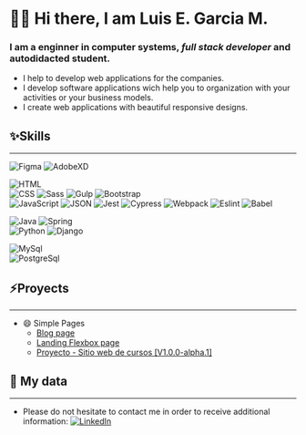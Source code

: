 # 👋😄 Hi there, I am Luis E. Garcia M.
### I am a **enginner in computer systems**, *full stack developer* and autodidacted student. 

<!--
**xzharkonx/xzharkonx** is a ✨ _special_ ✨ repository because its `README.md` (this file) appears on your GitHub profile.

Here are some ideas to get you started:

- 🔭 I’m currently working on ...
- 🌱 I’m currently learning ...
- 👯 I’m looking to collaborate on ...
- 🤔 I’m looking for help with ...
- 💬 Ask me about ...
- 📫 How to reach me: ...
- 😄 Pronouns: ...
- ⚡ Fun fact: ...
-->


- I help to develop web applications for the companies.
- I develop software applications wich help you to organization with your activities or your business models.
- I create web applications with beautiful responsive designs.



## ✨Skills
---

![Figma](https://img.shields.io/badge/Figma-AE00FB?style=for-the-badge&labelColor=101010&logo=figma&logoColor=white)
![AdobeXD](https://img.shields.io/badge/Adobe_XD-AE00FB?style=for-the-badge&labelColor=101010&logo=adobexd&logoColor=white)</br>

![HTML](https://img.shields.io/badge/HTML-FFF7AE?style=for-the-badge&labelColor=101010&logo=html5&logoColor=white)</br>
![CSS](https://img.shields.io/badge/CSS-08D9D6?style=for-the-badge&labelColor=101010&logo=css3&logoColor=white)
![Sass](https://img.shields.io/badge/Sass-08D9D6?style=for-the-badge&labelColor=101010&logo=sass&logoColor=white)
![Gulp](https://img.shields.io/badge/Gulp-08D9D6?style=for-the-badge&labelColor=101010&logo=gulp&logoColor=white)
![Bootstrap](https://img.shields.io/badge/Bootstrap-08D9D6?style=for-the-badge&labelColor=101010&logo=bootstrap&logoColor=white)</br>
![JavaScript](https://img.shields.io/badge/JavaScript-FFE459?style=for-the-badge&labelColor=101010&logo=javascript&logoColor=white)
![JSON](https://img.shields.io/badge/JSON-FFE459?style=for-the-badge&labelColor=101010&logo=json&logoColor=white)
![Jest](https://img.shields.io/badge/Jest-FFE459?style=for-the-badge&labelColor=101010&logo=jest&logoColor=white)
![Cypress](https://img.shields.io/badge/Cypress-FFE459?style=for-the-badge&labelColor=101010&logo=cypress&logoColor=white)
![Webpack](https://img.shields.io/badge/Webpack-FFE459?style=for-the-badge&labelColor=101010&logo=webpack&logoColor=white)
![Eslint](https://img.shields.io/badge/Eslint-FFE459?style=for-the-badge&labelColor=101010&logo=eslint&logoColor=white)
![Babel](https://img.shields.io/badge/Babel-FFE459?style=for-the-badge&labelColor=101010&logo=babel&logoColor=white)

![Java](https://img.shields.io/badge/JavaScript-FF2E63?style=for-the-badge&labelColor=101010&logo=java&logoColor=white)
![Spring](https://img.shields.io/badge/Spring-FC5185?style=for-the-badge&labelColor=101010&logo=spring&logoColor=white)</br>
![Python](https://img.shields.io/badge/Python-FF2E63?style=for-the-badge&labelColor=101010&logo=python&logoColor=white)
![Django](https://img.shields.io/badge/Django-FC5185?style=for-the-badge&labelColor=101010&logo=django&logoColor=white)

![MySql](https://img.shields.io/badge/MySql-3DDC84?style=for-the-badge&labelColor=101010&logo=mysql&logoColor=white)</br>
![PostgreSql](https://img.shields.io/badge/PostgreSql-3DDC84?style=for-the-badge&labelColor=101010&logo=postgresql&logoColor=white)</br>

## ⚡Proyects
---

- 😄 Simple Pages 
  - [Blog page](https://xzharkonx.github.io/Incognita-Espacial)</br>
  - [Landing Flexbox page](https://xzharkonx.github.io/landing-page-sencilla-flexbox/)</br>
  - [Proyecto - Sitio web de cursos [V1.0.0-alpha.1] ](https://xzharkonx.github.io/proyecto-sitio-web-cursos/)</br>

## 💬 My data
---

* Please do not hesitate to contact me in order to receive additional information: 
[![LinkedIn](https://img.shields.io/badge/LinkedIn-Luis_E._Garcia_M.-0077B5?style=for-the-badge&logo=linkedin&logoColor=white&labelColor=101010)](https://www.linkedin.com/in/luis-eduardo-garcia-mercado-196496166)
